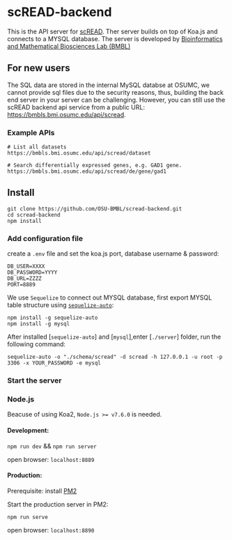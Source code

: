 # scREAD-backend

This is the API server for [scREAD](https://bmbls.bmi.osumc.edu/scread/). Ther server builds on top of Koa.js and connects to a MYSQL database. The server is developed by [Bioinformatics and Mathematical Biosciences Lab (BMBL)](https://u.osu.edu/bmbl/)

## For new users

The SQL data are stored in the internal MySQL databse at OSUMC, we cannot provide sql files due to the security reasons, thus, building the back end server in your server can be challenging. However, you can still use the scREAD backend api service from a public URL: https://bmbls.bmi.osumc.edu/api/scread.

### Example APIs

```
# List all datasets
https://bmbls.bmi.osumc.edu/api/scread/dataset

# Search differentially expressed genes, e.g. GAD1 gene.
https://bmbls.bmi.osumc.edu/api/scread/de/gene/gad1

```

## Install

```
git clone https://github.com/OSU-BMBL/scread-backend.git
cd scread-backend
npm install
```

### Add configuration file

create a `.env` file and set the koa.js port, database username & password:

```env
DB_USER=XXXX
DB_PASSWORD=YYYY
DB_URL=ZZZZ
PORT=8889
```

We use `Sequelize` to connect out MYSQL database, first export MYSQL table structure using [`sequelize-auto`](https://github.com/sequelize/sequelize-auto):

```env
npm install -g sequelize-auto
npm install -g mysql
```

After installed [`sequelize-auto`] and [`mysql`],enter [`./server`] folder, run the following command:

```env
sequelize-auto -o "./schema/scread" -d scread -h 127.0.0.1 -u root -p 3306 -x YOUR_PASSWORD -e mysql
```

### Start the server

### Node.js

Beacuse of using Koa2, `Node.js >= v7.6.0` is needed.

#### Development:

`npm run dev` && `npm run server`

open browser: `localhost:8889`

#### Production:

Prerequisite: install [PM2](https://www.npmjs.com/package/pm2)

Start the production server in PM2:

`npm run serve`

open browser: `localhost:8890`
